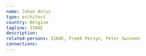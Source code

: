 ```yaml
---
name: Johan Anrys
type: architect
country: Belgium
tagline: 51N4E
description:
related-persons: 51N4E, Freek Persyn, Peter Swinnen
connections:
---
```


